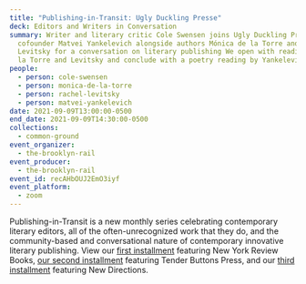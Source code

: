 ```yaml
---
title: "Publishing-in-Transit: Ugly Duckling Presse"
deck: Editors and Writers in Conversation
summary: Writer and literary critic Cole Swensen joins Ugly Duckling Presse
  cofounder Matvei Yankelevich alongside authors Mónica de la Torre and Rachel
  Levitsky for a conversation on literary publishing We open with readings by de
  la Torre and Levitsky and conclude with a poetry reading by Yankelevich.
people:
  - person: cole-swensen
  - person: monica-de-la-torre
  - person: rachel-levitsky
  - person: matvei-yankelevich
date: 2021-09-09T13:00:00-0500
end_date: 2021-09-09T14:30:00-0500
collections:
  - common-ground
event_organizer:
  - the-brooklyn-rail
event_producer:
  - the-brooklyn-rail
event_id: recAHbOUJ2EmO3iyf
event_platform:
  - zoom
---
```

Publishing-in-Transit is a new monthly series celebrating contemporary literary editors, all of the often-unrecognized work that they do, and the community-based and conversational nature of contemporary innovative literary publishing. View our [first installment](https://brooklynrail.org/events/2021/06/10/publishing-in-transit-new-york-review-of-books/) featuring New York Review Books, [our second installment](https://brooklynrail.org/events/2021/07/01/publishing-in-transit-tender-buttons-press/) featuring Tender Buttons Press, and our [third installment](https://brooklynrail.org/events/2021/08/12/publishing-in-transit-new-directions/) featuring New Directions.